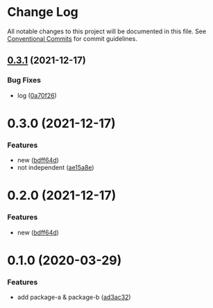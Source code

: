 # Change Log

All notable changes to this project will be documented in this file.
See [Conventional Commits](https://conventionalcommits.org) for commit guidelines.

## [0.3.1](https://github.com/jonwa/lerna-release-workflow/compare/v0.3.0...v0.3.1) (2021-12-17)


### Bug Fixes

* log ([0a70f26](https://github.com/jonwa/lerna-release-workflow/commit/0a70f26b4e7f4484ef9bcebe8efd16b7552a0e3f))





# 0.3.0 (2021-12-17)


### Features

* new ([bdff64d](https://github.com/jonwa/lerna-release-workflow/commit/bdff64d0c53b882c8067c97b7cdc35305cdcdc8b))
* not independent ([ae15a8e](https://github.com/jonwa/lerna-release-workflow/commit/ae15a8e098508b4db41de912a8bfe994c37b288d))





# 0.2.0 (2021-12-17)


### Features

* new ([bdff64d](https://github.com/jonwa/lerna-release-workflow/commit/bdff64d0c53b882c8067c97b7cdc35305cdcdc8b))





# 0.1.0 (2020-03-29)


### Features

* add package-a & package-b ([ad3ac32](https://github.com/jonwa/lerna-release-workflow/commit/ad3ac32b960f58ca7618a3d08a28295a4fabcccb))
